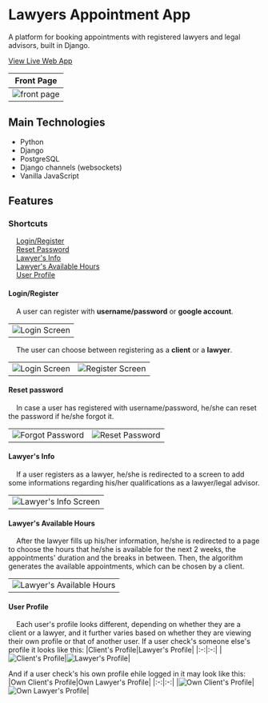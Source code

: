 # Lawyers Appointment App

A platform for booking appointments with registered lawyers and legal advisors, built in Django.

[View Live Web App](https://lawyer-appointment-app.onrender.com)

|Front Page|
|:-:|
|![front page](screenshots/front-page.webp)|

## Main Technologies

- Python
- Django
- PostgreSQL
- Django channels (websockets)
- Vanilla JavaScript

## Features

### Shortcuts

&nbsp;&nbsp;&nbsp;&nbsp;[Login/Register](#loginregister)\
&nbsp;&nbsp;&nbsp;&nbsp;[Reset Password](#reset-password)\
&nbsp;&nbsp;&nbsp;&nbsp;[Lawyer's Info](#lawyers-info)\
&nbsp;&nbsp;&nbsp;&nbsp;[Lawyer's Available Hours](#lawyers-available-hours)\
&nbsp;&nbsp;&nbsp;&nbsp;[User Profile](#user-profile)

#### Login/Register
&nbsp;&nbsp;&nbsp;&nbsp;A user can register with **username/password** or **google account**.

||
|:-:|
|![Login Screen](screenshots/login.webp)|

&nbsp;&nbsp;&nbsp;&nbsp;The user can choose between registering as a **client** or a **lawyer**.

|||
|:-:|:-:|
|![Login Screen](screenshots/question-specialty.webp)|![Register Screen](screenshots/register.webp)|

#### Reset password

&nbsp;&nbsp;&nbsp;&nbsp;In case a user has registered with username/password, he/she can reset the password if he/she forgot it.

|||
|:-:|:-:|
|![Forgot Password](screenshots/forgot-password.webp)|![Reset Password](screenshots/reset-password.webp)|

#### Lawyer's Info

&nbsp;&nbsp;&nbsp;&nbsp;If a user registers as a lawyer, he/she is redirected to a screen to add some informations regarding his/her qualifications as a lawyer/legal advisor.

||
|:-:|
|![Lawyer's Info Screen](screenshots/lawyer-info.webp)|

#### Lawyer's Available Hours

&nbsp;&nbsp;&nbsp;&nbsp;After the lawyer fills up his/her information, he/she is redirected to a page to choose the hours that he/she is available for the next 2 weeks, the appointments' duration and the breaks in between. Then, the algorithm generates the available appointments, which can be chosen by a client. 

||
|:-:|
|![Lawyer's Available Hours](screenshots/available-hours.webp)|

#### User Profile

&nbsp;&nbsp;&nbsp;&nbsp;Each user's profile looks different, depending on whether they are a client or a lawyer, and it further varies based on whether they are viewing their own profile or that of another user.
If a user check's someone else's profile it looks like this:
|Client's Profile|Lawyer's Profile|
|:-:|:-:|
|![Client's Profile](screenshots/client-profile.webp)|![Lawyer's Profile](screenshots/lawyer-profile.webp)|

And if a user check's his own profile ehile logged in it may look like this:
|Own Client's Profile|Own Lawyer's Profile|
|:-:|:-:|
|![Own Client's Profile](screenshots/own-client-profile.webp)|![Own Lawyer's Profile](screenshots/own-lawyer-profile.webp)|